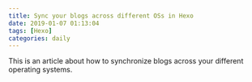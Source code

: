 ```yaml
---
title: Sync your blogs across different OSs in Hexo
date: 2019-01-07 01:13:04
tags: [Hexo]
categories: daily
---
```


This is an article about how to synchronize blogs across your different operating systems.
<!--more-->
